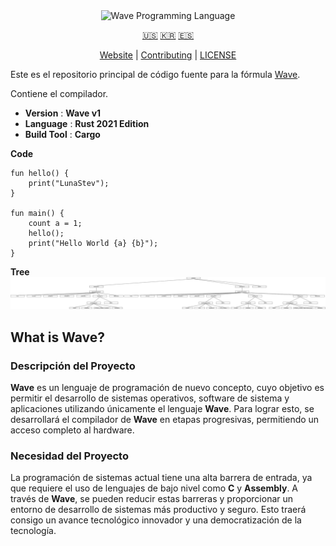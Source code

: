 <div align="center">
  <picture>
    <img alt="Wave Programming Language"
         src="https://wave-lang.dev/assets/img/features/wave.png"
         width="50%">
  </picture>

[🇺🇸][ENGLISH] [🇰🇷][KOREAN] [🇪🇸][SPANISH]

[Website][Wave] | [Contributing] | [LICENSE]

</div>

Este es el repositorio principal de código fuente para la fórmula [Wave].

Contiene el compilador.

[Wave]: https://www.wave-lang.dev
[Contributing]: CONTRIBUTING.md
[LICENSE]: LICENSE

[KOREAN]: KOREAN.md
[ENGLISH]: ../../README.md
[SPANISH]: SPANISH.md

- **Version** : **Wave v1**
- **Language** : **Rust 2021 Edition**
- **Build Tool** : **Cargo**

**Code**

```wave
fun hello() {
    print("LunaStev");
}

fun main() {
    count a = 1;
    hello();
    print("Hello World {a} {b}");
}
```

**Tree**
![Tree](wavetree.svg)

## What is Wave?

### Descripción del Proyecto

**Wave** es un lenguaje de programación de nuevo concepto, cuyo objetivo es permitir el desarrollo de sistemas operativos, software de sistema y aplicaciones utilizando únicamente el lenguaje **Wave**. 
Para lograr esto, se desarrollará el compilador de **Wave** en etapas progresivas, permitiendo un acceso completo al hardware.

### Necesidad del Proyecto

La programación de sistemas actual tiene una alta barrera de entrada, ya que requiere el uso de lenguajes de bajo nivel como **C** y **Assembly**. 
A través de **Wave**, se pueden reducir estas barreras y proporcionar un entorno de desarrollo de sistemas más productivo y seguro. 
Esto traerá consigo un avance tecnológico innovador y una democratización de la tecnología.